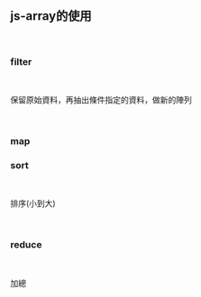 <h2>js-array的使用</h2><br>

<h3>filter</h3><br>
<p>保留原始資料，再抽出條件指定的資料，做新的陣列</p><br>

<h3>map</h3>

<h3>sort</h3><br>
<p>排序(小到大)</p><br>

<h3>reduce</h3><br>
<p>加總</p><br>